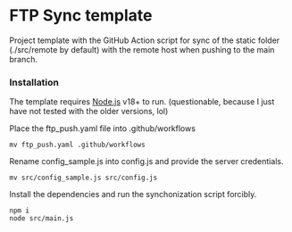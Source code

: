 # FTP Sync template

Project template with the GitHub Action script for sync of the static folder (./src/remote by default) with the remote host when pushing to the main branch.

### Installation

The template requires [Node.js](https://nodejs.org/) v18+ to run. (questionable, because I just have not tested with the older versions, lol)

Place the ftp_push.yaml file into .github/workflows 

```
mv ftp_push.yaml .github/workflows 
```

Rename config_sample.js into config.js and provide the server credentials.
```
mv src/config_sample.js src/config.js
```

Install the dependencies and run the synchonization script forcibly.
```
npm i
node src/main.js
```


